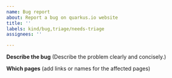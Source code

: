 ```yaml
---
name: Bug report
about: Report a bug on quarkus.io website
title: ''
labels: kind/bug,triage/needs-triage
assignees: ''

---
```


**Describe the bug**
(Describe the problem clearly and concisely.)

**Which pages**
(add links or names for the affected pages)
